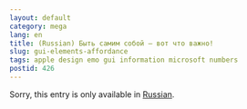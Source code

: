 ```yaml
---
layout: default
category: mega
lang: en
title: (Russian) Быть самим собой — вот что важно!
slug: gui-elements-affordance
tags: apple design emo gui information microsoft numbers 
postid: 426
---
```

<p>Sorry, this entry is only available in <a href="/mega/export/getposts.php">Russian</a>.</p>